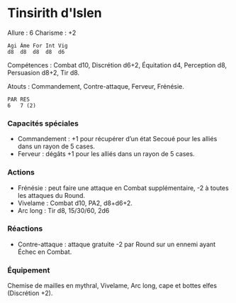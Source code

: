 
# Tinsirith d'Islen

Allure : 6
Charisme : +2

	Agi	Âme	For	Int	Vig
	d8	d8	d8	d8	d6

Compétences : Combat d10, Discrétion d6+2, Équitation d4, Perception d8, Persuasion d8+2, Tir d8.

Atouts : Commandement, Contre-attaque, Ferveur, Frénésie.

	PAR	RES
	6	7 (2)

### Capacités spéciales
- Commandement : +1 pour récupérer d’un état Secoué pour les alliés dans un rayon de 5 cases.
- Ferveur : dégâts +1 pour les alliés dans un rayon de 5 cases.

### Actions
- Frénésie : peut faire une attaque en Combat supplémentaire, -2 à toutes les attaques du Round.
- Vivelame : Combat d10, PA2, d8+d6+2.
- Arc long : Tir d8, 15/30/60, 2d6

### Réactions
- Contre-attaque : attaque gratuite -2 par Round sur un ennemi ayant Échec en Combat.
### Équipement
Chemise de mailles en mythral, Vivelame, Arc long, cape et bottes elfes (Discrétion +2).
